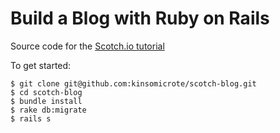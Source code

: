 Build a Blog with Ruby on Rails
===

Source code for the [Scotch.io tutorial](https://scotch.io/tutorials/build-a-blog-with-ruby-on-rails-part-1)

To get started:

```
$ git clone git@github.com:kinsomicrote/scotch-blog.git
$ cd scotch-blog
$ bundle install
$ rake db:migrate
$ rails s
```
